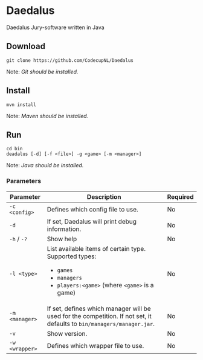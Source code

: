# Daedalus
Daedalus Jury-software written in Java

## Download
```shell script
git clone https://github.com/CodecupNL/Daedalus
```
Note: *Git should be installed.*

## Install
```shell script
mvn install
```
Note: *Maven should be installed.*

## Run
```shell script
cd bin
deadalus [-d] [-f <file>] -g <game> [-m <manager>]
```
Note: *Java should be installed.*

### Parameters

| Parameter | Description| Required |
| --- | --- | --- |
| `-c <config>` | Defines which config file to use. | No |
| `-d` | If set, Daedalus will print debug information. | No |
| `-h` / `-?` | Show help | No |
| `-l <type>` | List available items of certain type.<br>Supported types:<br><ul><li>`games`</li><li>`managers`</li><li>`players:<game>` (where `<game>` is a game)</li></ul> | No |
| `-m <manager>` | If set, defines which manager will be used for the competition. If not set, it defaults to `bin/managers/manager.jar`. | No |
| `-v` | Show version. | No |
| `-w <wrapper>` | Defines which wrapper file to use. | No |